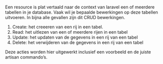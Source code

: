 Een resource is plat vertaald naar de context van laravel een of meerdere tabellen in je database. Vaak wil je bepaalde bewerkingen op deze tabellen uitvoeren. In bijna alle gevallen zijn dit CRUD bewerkingen.

1. Create: het creeeren van een rij in een tabel.
2. Read: het uitlezen van een of meerdere rijen in een tabel
3. Update: het updaten van de gegevens in een rij van een tabel
4. Delete: het verwijderen van de gegevens in een rij van een tabel

Deze acties worden hier uitgewerkt inclusief een voorbeeld en de juiste artisan commando’s.